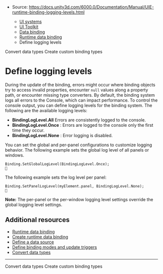 * Source: https://docs.unity3d.com/6000.0/Documentation/Manual/UIE-runtime-binding-logging-levels.html

  * [UI systems](https://docs.unity3d.com/6000.0/Documentation/Manual/UIToolkits.html)
  * [UI Toolkit](https://docs.unity3d.com/6000.0/Documentation/Manual/UIElements.html)
  * [Data binding](https://docs.unity3d.com/6000.0/Documentation/Manual/UIE-data-binding.html)
  * [Runtime data binding](https://docs.unity3d.com/6000.0/Documentation/Manual/UIE-runtime-binding.html)
  * Define logging levels


[](https://docs.unity3d.com/6000.0/Documentation/Manual/UIE-runtime-binding-data-type-conversion.html)
Convert data types
[](https://docs.unity3d.com/6000.0/Documentation/Manual/UIE-runtime-binding-custom-types.html)
Create custom binding types
# Define logging levels
During the update of the binding, errors might occur where binding objects try to access invalid properties, encounter `null` values along a property path, or encounter missing type converters. By default, the binding system logs all errors to the Console, which can impact performance.
To control the console output, you can define logging levels for the binding system. The following are the available logging levels:
  * **BindingLogLevel.All** Errors are consistently logged to the console.
  * **BindingLogLevel.Once** : Errors are logged to the console only the first time they occur.
  * **BindingLogLevel.None** : Error logging is disabled.


You can set the global and per-panel configurations to customize logging behavior. 
The following example sets the global log level of all panels or windows.
```
Binding.SetGlobalLogLevel(BindingLogLevel.Once);

```

The following example sets the log level per panel:
```
Binding.SetPanelLogLevel(myElement.panel, BindingLogLevel.None);

```

**Note:** The per-panel or the per-window logging level settings override the global logging level settings.
## Additional resources
  * [Runtime data binding](https://docs.unity3d.com/6000.0/Documentation/Manual/UIE-runtime-binding.html)
  * [Create runtime data binding](https://docs.unity3d.com/6000.0/Documentation/Manual/UIE-runtime-binding-types.html)
  * [Define a data source](https://docs.unity3d.com/6000.0/Documentation/Manual/UIE-runtime-binding-define-data-source.html)
  * [Define binding modes and update triggers](https://docs.unity3d.com/6000.0/Documentation/Manual/UIE-runtime-binding-mode-update.html)
  * [Convert data types](https://docs.unity3d.com/6000.0/Documentation/Manual/UIE-runtime-binding-data-type-conversion.html)


* * *
[](https://docs.unity3d.com/6000.0/Documentation/Manual/UIE-runtime-binding-data-type-conversion.html)
Convert data types
[](https://docs.unity3d.com/6000.0/Documentation/Manual/UIE-runtime-binding-custom-types.html)
Create custom binding types
